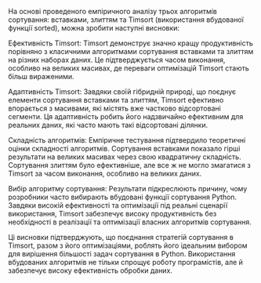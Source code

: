 
На основі проведеного емпіричного аналізу трьох алгоритмів сортування: вставками, злиттям та Timsort (використання вбудованої функції sorted), можна зробити наступні висновки:

Ефективність Timsort: Timsort демонструє значно кращу продуктивність порівняно з класичними алгоритмами сортування вставками та злиттям на різних наборах даних. Це підтверджується часом виконання, особливо на великих масивах, де переваги оптимізацій Timsort стають більш вираженими.

Адаптивність Timsort: Завдяки своїй гібридній природі, що поєднує елементи сортування вставками та злиттям, Timsort ефективно впорається з масивами, які містять вже частково відсортовані сегменти. Ця адаптивність робить його надзвичайно ефективним для реальних даних, які часто мають такі відсортовані ділянки.

Складність алгоритмів: Емпіричне тестування підтвердило теоретичні оцінки складності алгоритмів. Сортування вставками показало гірші результати на великих масивах через свою квадратичну складність. Сортування злиттям було ефективніше, але все ж не могло змагатися з Timsort за часом виконання, особливо на великих даних.

Вибір алгоритму сортування: Результати підкреслюють причину, чому розробники часто вибирають вбудовані функції сортування Python. Завдяки високій ефективності та оптимізації під реальні сценарії використання, Timsort забезпечує високу продуктивність без необхідності в реалізації та оптимізації власних алгоритмів сортування.

Ці висновки підтверджують, що поєднання стратегій сортування в Timsort, разом з його оптимізаціями, роблять його ідеальним вибором для вирішення більшості задач сортування в Python. Використання вбудованих алгоритмів не тільки спрощує роботу програмістів, але й забезпечує високу ефективність обробки даних.
